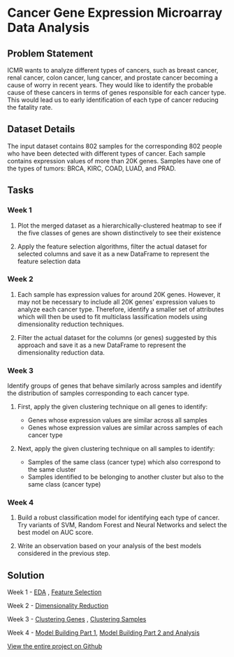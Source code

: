 # Cancer Gene Expression Microarray Data Analysis

## Problem Statement

ICMR wants to analyze different types of cancers, such as breast cancer, renal cancer, colon cancer, lung cancer, and prostate cancer becoming a cause of worry in recent years. They would like to identify the probable cause of these cancers in terms of genes responsible for each cancer type. This would lead us to early identification of each type of cancer reducing the fatality rate.

## Dataset Details

The input dataset contains 802 samples for the corresponding 802 people who have been detected with different types of cancer. Each sample contains expression values of more than 20K genes. Samples have one of the types of tumors: BRCA, KIRC, COAD, LUAD, and PRAD.

## Tasks

### Week 1

 1. Plot the merged dataset as a hierarchically-clustered heatmap to see if the five classes of genes are shown distinctively to see their existence

 2. Apply the feature selection algorithms, filter the actual dataset for selected columns and save it as a new DataFrame to represent the feature selection data

### Week 2

1. Each sample has expression values for around 20K genes. However, it may not be necessary to include all 20K genes’ expression values to analyze each cancer type. Therefore, identify a smaller set of attributes which will then be used to fit multiclass lassification models using dimensionality reduction techniques.

2. Filter the actual dataset for the columns (or genes) suggested by this approach and save it as a new DataFrame to represent the dimensionality reduction data.


### Week 3

Identify groups of genes that behave similarly across samples and identify the distribution of samples corresponding to each cancer type.

1. First, apply the given clustering technique on all genes to identify:
   - Genes whose expression values are similar across all samples
   - Genes whose expression values are similar across samples of each cancer type 

2. Next, apply the given clustering technique on all samples to identify:
   - Samples of the same class (cancer type) which also correspond to the same cluster
   - Samples identified to be belonging to another cluster but also to the same class (cancer type)

### Week 4

1. Build a robust classification model for identifying each type of cancer. Try variants of SVM, Random Forest and Neural Networks and select the best model on AUC score.

2. Write an observation based on your analysis of the best models considered in the previous step. 

## Solution

Week 1 - [EDA](https://github.com/lookupinthesky/Purdue-Simplilearn-AI-ML/blob/main/Cancer%20Gene%20Expression%20%20Microarray%20Data%20Analysis/Week%201%20-%20EDA.ipynb) , [Feature Selection](https://github.com/lookupinthesky/Purdue-Simplilearn-AI-ML/blob/main/Cancer%20Gene%20Expression%20%20Microarray%20Data%20Analysis/Week%201%20-%20Feature%20Selection.ipynb)

Week 2 - [Dimensionality Reduction](https://github.com/lookupinthesky/Purdue-Simplilearn-AI-ML/blob/main/Cancer%20Gene%20Expression%20%20Microarray%20Data%20Analysis/Week%202%20-Dimensionality%20Reduction.ipynb)

Week 3 - [Clustering Genes](https://github.com/lookupinthesky/Purdue-Simplilearn-AI-ML/blob/main/Cancer%20Gene%20Expression%20%20Microarray%20Data%20Analysis/Week%203%20-%20Clustering%20Genes.ipynb) , [Clustering Samples](https://github.com/lookupinthesky/Purdue-Simplilearn-AI-ML/blob/main/Cancer%20Gene%20Expression%20%20Microarray%20Data%20Analysis/Week%203%20-%20Clustering%20Samples.ipynb)

Week 4 - [Model Building Part 1](https://github.com/lookupinthesky/Purdue-Simplilearn-AI-ML/blob/main/Cancer%20Gene%20Expression%20%20Microarray%20Data%20Analysis/Week%204%20-%20Model%20Building%20-%201.ipynb), [Model Building Part 2 and Analysis](https://github.com/lookupinthesky/Purdue-Simplilearn-AI-ML/blob/main/Cancer%20Gene%20Expression%20%20Microarray%20Data%20Analysis/Week%204%20-%20Model%20Building%20-%202.ipynb)


[View the entire project on Github](https://github.com/lookupinthesky/Purdue-Simplilearn-AI-ML/tree/main/Cancer%20Gene%20Expression%20%20Microarray%20Data%20Analysis)